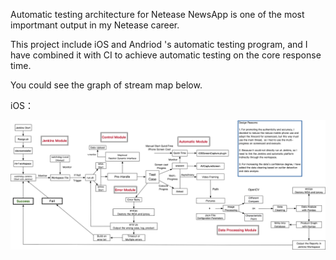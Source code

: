 Automatic testing architecture for Netease NewsApp is one of the most importmant output in my Netease career.

This project include iOS and Andriod 's automatic testing program, and I have  combined it with CI to  achieve automatic testing on the core response time.  

You could see the graph of stream map below.



iOS：

![EN](https://github.com/zjsjayce/Client-Performance-Test/blob/master/iOS%20stream%20map.png)
